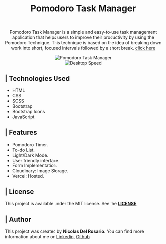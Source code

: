 <div align=center> 
  <h1>Pomodoro Task Manager</h1>
  <br>
  <p> Pomodoro Task Manager is a simple and easy-to-use task management application that helps users to improve their productivity by using the Pomodoro Technique. This technique is based on the idea of breaking down work into short, focused intervals followed by a short break.  
  <a title="click here" target="_blank" href="https://pomodorotaskmanager.nicolasdelrosario.com">click here</a></p>
  <img src="https://res.cloudinary.com/dlghcisov/image/upload/v1675120807/projects/pomodoro/light.png" alt="Pomodoro Task Manager">
  <br/>
  <img src="https://github.com/nicolasdelrosario/Pomodoro-Task-Manager/blob/main/.github/speed.svg" alt="Desktop Speed">
</div>

<h2>| Technologies Used</h2>
<ul>
  <li>HTML</li>
  <li>CSS</li>
  <li>SCSS</li>
  <li>Bootstrap</li>
  <li>Bootstrap Icons</li>
  <li>JavaScript</li>
</ul>

<h2>| Features</h2>
<ul>
  <li>Pomodoro Timer.</li>
  <li>To-do List.</li>
  <li>Light/Dark Mode.</li>
  <li>User friendly interface.</li>
  <li>Form Implementation.</li>
  <li>Cloudinary: Image Storage.</li>
  <li>Vercel: Hosted.</li>
</ul>

<h2>| License</h2>
<p>This project is available under the MIT license. See the <b><a title="License" target="_blank" href="https://github.com/nicolasdelrosario/Pomodoro-Task-Manager/blob/main/LICENSE">LICENSE</a></b> </p>

<h2>| Author</h2>
<p>This project was created by <b>Nicolas Del Rosario.</b> You can find more information about me on <a title="linkedin" target="_blank" href="https://www.linkedin.com/in/nicolasdelrosario/">Linkedin</a>, <a title="github" target="_blank" href="https://github.com/nicolasdelrosario">Github</a></p>
